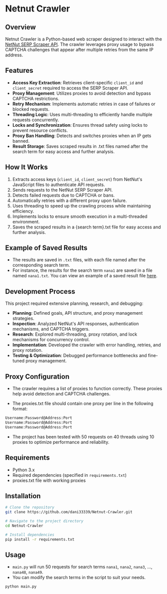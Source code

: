 # Netnut Crawler

## Overview
Netnut Crawler is a Python-based web scraper designed to interact with the [NetNut SERP Scraper API](https://netnut.io/serp-scraper-api/). The crawler leverages proxy usage to bypass CAPTCHA challenges that appear after multiple retries from the same IP address.

## Features
- **Access Key Extraction**: Retrieves client-specific `client_id` and `client_secret` required to access the SERP Scraper API.
- **Proxy Management**: Utilizes proxies to avoid detection and bypass CAPTCHA restrictions.
- **Retry Mechanism**: Implements automatic retries in case of failures or blocked requests.
- **Threading Logic**: Uses multi-threading to efficiently handle multiple requests concurrently.
- **Locks and Synchronization**: Ensures thread safety using locks to prevent resource conflicts.
- **Proxy Ban Handling**: Detects and switches proxies when an IP gets banned.
- **Result Storage**: Saves scraped results in .txt files named after the search term for easy access and further analysis.

## How It Works
1. Extracts access keys (`client_id`, `client_secret`) from NetNut's JavaScript files to authenticate API requests.
1. Sends requests to the NetNut SERP Scraper API.
2. Detects failed requests due to CAPTCHA or bans.
3. Automatically retries with a different proxy upon failure.
4. Uses threading to speed up the crawling process while maintaining efficiency.
5. Implements locks to ensure smooth execution in a multi-threaded environment.
6. Saves the scraped results in a {search term}.txt file for easy access and further analysis.

## Example of Saved Results
- The results are saved in `.txt` files, with each file named after the corresponding search term. 
- For instance, the results for the search term `nana1` are saved in a file named `nana1.txt`. You can view an example of a saved result file [here](https://github.com/dani33339/Netnut-Crawler/blob/main/nana1.txt).

## Development Process
This project required extensive planning, research, and debugging:
- **Planning**: Defined goals, API structure, and proxy management strategies.
- **Inspection**: Analyzed NetNut's API responses, authentication mechanisms, and CAPTCHA triggers.
- **Research**: Explored multi-threading, proxy rotation, and lock mechanisms for concurrency control.
- **Implementation**: Developed the crawler with error handling, retries, and proxy rotation.
- **Testing & Optimization**: Debugged performance bottlenecks and fine-tuned proxy management.

## Proxy Configuration
- The crawler requires a list of proxies to function correctly. These proxies help avoid detection and CAPTCHA challenges.

- The proxies.txt file should contain one proxy per line in the following format:
```sh
Username:Password@Address:Port
Username:Password@Address:Port
Username:Password@Address:Port
```
- The project has been tested with 50 requests on 40 threads using 10 proxies to optimize performance and reliability.

## Requirements
- Python 3.x
- Required dependencies (specified in `requirements.txt`)
- proxies.txt file with working proxies

## Installation
```sh
# Clone the repository
git clone https://github.com/dani33339/Netnut-Crawler.git

# Navigate to the project directory
cd Netnut-Crawler

# Install dependencies
pip install -r requirements.txt
```

## Usage
- `main.py` will run 50 requests for search terms `nana1`, `nana2`, `nana3`, ..., `nana48`, `nana49`.
- You can modify the search terms in the script to suit your needs.

```sh
python main.py



